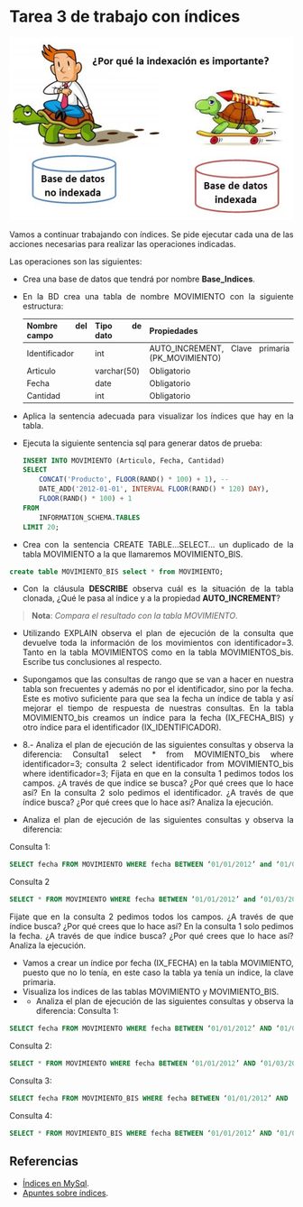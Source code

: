 <div align="justify">

# Tarea 3 de trabajo con índices

<div align="center">
<img src="../../img/indices.png"/>
</div>

Vamos a continuar trabajando con índices. Se pide ejecutar cada una de las acciones necesarias para realizar las operaciones indicadas.

Las operaciones son las siguientes:

- Crea una base de datos que tendrá por nombre __Base_Indices__.

- En la BD crea una tabla de nombre MOVIMIENTO con la siguiente estructura:

    | Nombre del campo | Tipo de dato | Propiedades                |
    |------------------|--------------|----------------------------|
    | Identificador    | int       | AUTO_INCREMENT, Clave primaria (PK_MOVIMIENTO) |
    | Articulo         | varchar(50)  | Obligatorio                |
    | Fecha            | date         | Obligatorio                |
    | Cantidad         | int     | Obligatorio                |

- Aplica la sentencia adecuada para visualizar los índices que hay en la tabla.

- Ejecuta la siguiente sentencia sql para generar datos de prueba:

    ```sql
    INSERT INTO MOVIMIENTO (Articulo, Fecha, Cantidad)
    SELECT 
        CONCAT('Producto', FLOOR(RAND() * 100) + 1), -- 
        DATE_ADD('2012-01-01', INTERVAL FLOOR(RAND() * 120) DAY), 
        FLOOR(RAND() * 100) + 1 
    FROM 
        INFORMATION_SCHEMA.TABLES
    LIMIT 20;
    ```

- Crea con la sentencia CREATE TABLE…SELECT… un duplicado de la tabla MOVIMIENTO a
la que llamaremos MOVIMIENTO_BIS.

```sql
create table MOVIMIENTO_BIS select * from MOVIMIENTO;
```

- Con la cláusula __DESCRIBE__ observa cuál es la situación de la tabla clonada, ¿Qué le pasa al
índice y a la propiedad __AUTO_INCREMENT__?
>__Nota__: _Compara el resultado con la tabla MOVIMIENTO_.

- Utilizando EXPLAIN observa el plan de ejecución de la consulta que devuelve toda la información de los movimientos con identificador=3. Tanto en la tabla MOVIMIENTOS como en la tabla MOVIMIENTOS_bis. Escribe tus conclusiones al respecto.

- Supongamos que las consultas de rango que se van a hacer en nuestra tabla son frecuentes y además no por el identificador, sino por la fecha. Este es motivo suficiente para que sea la fecha un índice de tabla y así mejorar el tiempo de respuesta de nuestras consultas.
En la tabla MOVIMIENTO_bis creamos un índice para la fecha (IX_FECHA_BIS) y otro índice para el identificador (IX_IDENTIFICADOR).

- 8.- Analiza el plan de ejecución de las siguientes consultas y observa la diferencia:
Consulta1
select * from MOVIMIENTO_bis where identificador=3;
consulta 2
select identificador from MOVIMIENTO_bis where identificador=3;
Fíjata en que en la consulta 1 pedimos todos los campos. ¿A través de que indice se busca? ¿Por qué crees que lo hace así?
En la consulta 2 solo pedimos el identificador. ¿A través de que índice busca? ¿Por qué crees que lo hace así? Analiza la ejecución.

- Analiza el plan de ejecución de las siguientes consultas y observa la diferencia:

Consulta 1:

```sql
SELECT fecha FROM MOVIMIENTO WHERE fecha BETWEEN ‘01/01/2012’ and ‘01/03/2012’;
```

Consulta 2

```sql
SELECT * FROM MOVIMIENTO WHERE fecha BETWEEN ‘01/01/2012’ and ‘01/03/2012’;
```

Fijate que en la consulta 2 pedimos todos los campos. ¿A través de que índice busca? ¿Por qué crees que lo hace así?
En la consulta 1 solo pedimos la fecha. ¿A través de que índice busca? ¿Por qué crees que lo hace así? Analiza la ejecución.

- Vamos a crear un índice por fecha (IX_FECHA) en la tabla MOVIMIENTO, puesto que no lo tenía, en este caso la tabla ya tenía un indice, la clave primaria.
- Visualiza los indices de las tablas MOVIMIENTO y MOVIMIENTO_BIS.
- - Analiza el plan de ejecución de las siguientes consultas y observa la diferencia:
Consulta 1:

```sql
SELECT fecha FROM MOVIMIENTO WHERE fecha BETWEEN ‘01/01/2012’ AND ‘01/03/2012’;
```

Consulta 2:

```sql
SELECT * FROM MOVIMIENTO WHERE fecha BETWEEN ‘01/01/2012’ AND ‘01/03/2012’;
```

Consulta 3:

```sql
SELECT fecha FROM MOVIMIENTO_BIS WHERE fecha BETWEEN ‘01/01/2012’ AND ‘01/03/2012’;
```

Consulta 4:

```sql
SELECT * FROM MOVIMIENTO_BIS WHERE fecha BETWEEN ‘01/01/2012’ AND ‘01/03/2012’;
```
## Referencias

- [Índices en MySql](https://dev.mysql.com/doc/refman/8.0/en/mysql-indexes.html).
- [Apuntes sobre índices](../../Indices.md).

</div>